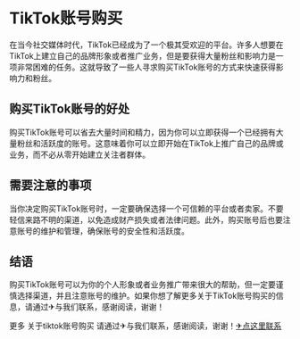 # TikTok账号购买

在当今社交媒体时代，TikTok已经成为了一个极其受欢迎的平台。许多人想要在TikTok上建立自己的品牌形象或者推广业务，但是要获得大量粉丝和影响力是一项非常困难的任务。这就导致了一些人寻求购买TikTok账号的方式来快速获得影响力和粉丝。

## 购买TikTok账号的好处

购买TikTok账号可以省去大量时间和精力，因为你可以立即获得一个已经拥有大量粉丝和活跃度的账号。这意味着你可以立即开始在TikTok上推广自己的品牌或业务，而不必从零开始建立关注者群体。

## 需要注意的事项

当你决定购买TikTok账号时，一定要确保选择一个可信赖的平台或者卖家。不要轻信来路不明的渠道，以免造成财产损失或者法律问题。此外，购买账号后也要注意账号的维护和管理，确保账号的安全性和活跃度。

## 结语

购买TikTok账号可以为你的个人形象或者业务推广带来很大的帮助，但一定要谨慎选择渠道，并且注意账号的维护。如果你想了解更多关于TikTok账号购买的信息，请通过✈与我们联系，感谢阅读，谢谢！

更多 关于tiktok账号购买 请通过✈与我们联系，感谢阅读，谢谢！[✈点这里联系](https://ww.k02.cc)